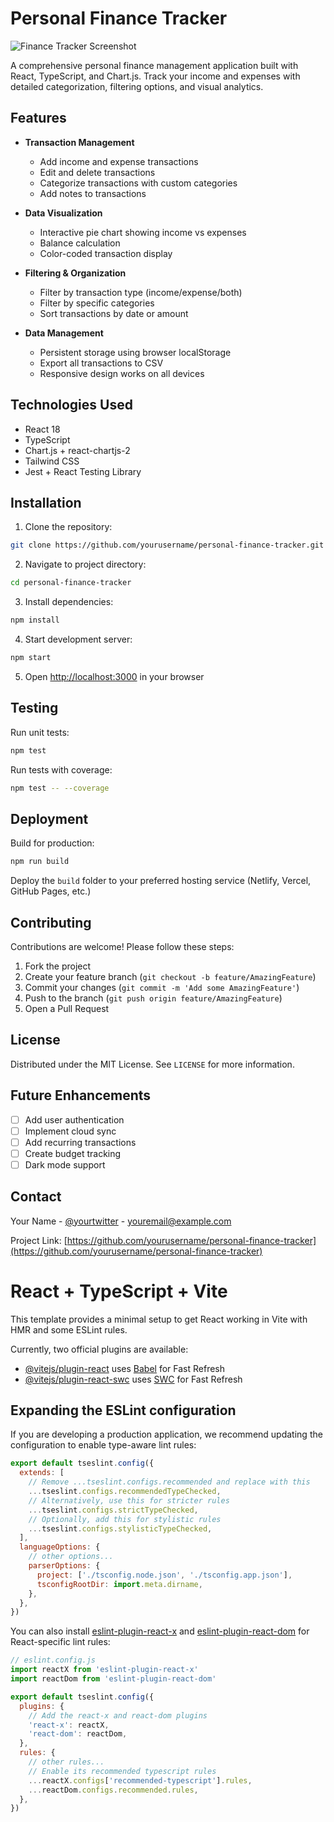 # Personal Finance Tracker

![Finance Tracker Screenshot](./src/Screenshot%202025-05-17%20at%203.56.10 PM.png)

A comprehensive personal finance management application built with React, TypeScript, and Chart.js. Track your income and expenses with detailed categorization, filtering options, and visual analytics.

## Features

- **Transaction Management**
  - Add income and expense transactions
  - Edit and delete transactions
  - Categorize transactions with custom categories
  - Add notes to transactions

- **Data Visualization**
  - Interactive pie chart showing income vs expenses
  - Balance calculation
  - Color-coded transaction display

- **Filtering & Organization**
  - Filter by transaction type (income/expense/both)
  - Filter by specific categories
  - Sort transactions by date or amount

- **Data Management**
  - Persistent storage using browser localStorage
  - Export all transactions to CSV
  - Responsive design works on all devices

## Technologies Used

- React 18
- TypeScript
- Chart.js + react-chartjs-2
- Tailwind CSS
- Jest + React Testing Library

## Installation

1. Clone the repository:
```bash
git clone https://github.com/yourusername/personal-finance-tracker.git
```

2. Navigate to project directory:
```bash
cd personal-finance-tracker
```

3. Install dependencies:
```bash
npm install
```

4. Start development server:
```bash
npm start
```

5. Open [http://localhost:3000](http://localhost:3000) in your browser

## Testing

Run unit tests:
```bash
npm test
```

Run tests with coverage:
```bash
npm test -- --coverage
```

## Deployment

Build for production:
```bash
npm run build
```

Deploy the `build` folder to your preferred hosting service (Netlify, Vercel, GitHub Pages, etc.)

## Contributing

Contributions are welcome! Please follow these steps:

1. Fork the project
2. Create your feature branch (`git checkout -b feature/AmazingFeature`)
3. Commit your changes (`git commit -m 'Add some AmazingFeature'`)
4. Push to the branch (`git push origin feature/AmazingFeature`)
5. Open a Pull Request

## License

Distributed under the MIT License. See `LICENSE` for more information.

## Future Enhancements

- [ ] Add user authentication
- [ ] Implement cloud sync
- [ ] Add recurring transactions
- [ ] Create budget tracking
- [ ] Dark mode support

## Contact

Your Name - [@yourtwitter](https://twitter.com/yourtwitter) - youremail@example.com

Project Link: [https://github.com/yourusername/personal-finance-tracker](https://github.com/yourusername/personal-finance-tracker)

# React + TypeScript + Vite

This template provides a minimal setup to get React working in Vite with HMR and some ESLint rules.

Currently, two official plugins are available:

- [@vitejs/plugin-react](https://github.com/vitejs/vite-plugin-react/blob/main/packages/plugin-react) uses [Babel](https://babeljs.io/) for Fast Refresh
- [@vitejs/plugin-react-swc](https://github.com/vitejs/vite-plugin-react/blob/main/packages/plugin-react-swc) uses [SWC](https://swc.rs/) for Fast Refresh

## Expanding the ESLint configuration

If you are developing a production application, we recommend updating the configuration to enable type-aware lint rules:

```js
export default tseslint.config({
  extends: [
    // Remove ...tseslint.configs.recommended and replace with this
    ...tseslint.configs.recommendedTypeChecked,
    // Alternatively, use this for stricter rules
    ...tseslint.configs.strictTypeChecked,
    // Optionally, add this for stylistic rules
    ...tseslint.configs.stylisticTypeChecked,
  ],
  languageOptions: {
    // other options...
    parserOptions: {
      project: ['./tsconfig.node.json', './tsconfig.app.json'],
      tsconfigRootDir: import.meta.dirname,
    },
  },
})
```

You can also install [eslint-plugin-react-x](https://github.com/Rel1cx/eslint-react/tree/main/packages/plugins/eslint-plugin-react-x) and [eslint-plugin-react-dom](https://github.com/Rel1cx/eslint-react/tree/main/packages/plugins/eslint-plugin-react-dom) for React-specific lint rules:

```js
// eslint.config.js
import reactX from 'eslint-plugin-react-x'
import reactDom from 'eslint-plugin-react-dom'

export default tseslint.config({
  plugins: {
    // Add the react-x and react-dom plugins
    'react-x': reactX,
    'react-dom': reactDom,
  },
  rules: {
    // other rules...
    // Enable its recommended typescript rules
    ...reactX.configs['recommended-typescript'].rules,
    ...reactDom.configs.recommended.rules,
  },
})
```
